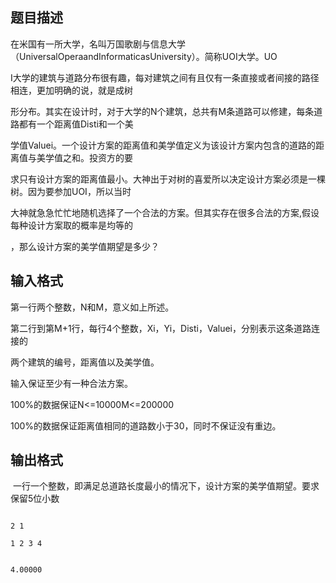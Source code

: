 ## 题目描述

<div>
 在米国有一所大学，名叫万国歌剧与信息大学（UniversalOperaandInformaticasUniversity）。简称UOI大学。UO
</div>
<div>
 I大学的建筑与道路分布很有趣，每对建筑之间有且仅有一条直接或者间接的路径相连，更加明确的说，就是成树
</div>
<div>
 形分布。其实在设计时，对于大学的N个建筑，总共有M条道路可以修建，每条道路都有一个距离值Disti和一个美
</div>
<div>
 学值Valuei。一个设计方案的距离值和美学值定义为该设计方案内包含的道路的距离值与美学值之和。投资方的要
</div>
<div>
 求只有设计方案的距离值最小。大神出于对树的喜爱所以决定设计方案必须是一棵树。因为要参加UOI，所以当时
</div>
<div>
 大神就急急忙忙地随机选择了一个合法的方案。但其实存在很多合法的方案,假设每种设计方案取的概率是均等的
</div>
<div>
 ，那么设计方案的美学值期望是多少？
</div>

## 输入格式

<div>
 第一行两个整数，N和M，意义如上所述。
</div>
<div>
 第二行到第M+1行，每行4个整数，Xi，Yi，Disti，Valuei，分别表示这条道路连接的
</div>
<div>
 两个建筑的编号，距离值以及美学值。
</div>
<div>
 输入保证至少有一种合法方案。
</div>
<div>
 100%的数据保证N<=10000M<=200000
</div>
<div>
 100%的数据保证距离值相同的道路数小于30，同时不保证没有重边。
</div>

## 输出格式

<p> 一行一个整数，即满足总道路长度最小的情况下，设计方案的美学值期望。要求保留5位小数</p>

```input1
2 1
1 2 3 4
```
```output1
4.00000
```
